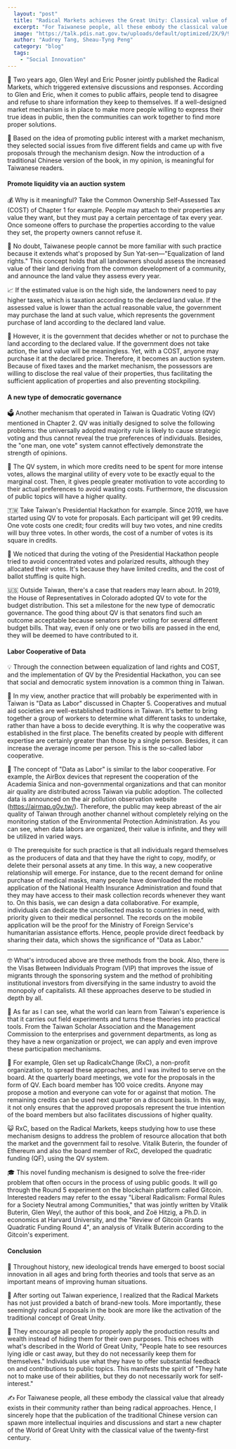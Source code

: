 ```yaml
---
  layout: "post"
  title: "Radical Markets achieves the Great Unity: Classical value of the twenty-first century"
  excerpt: "For Taiwanese people, all these embody the classical value that already exists in their community rather than being radical approaches."
  image: "https://talk.pdis.nat.gov.tw/uploads/default/optimized/2X/9/997ce7f4a6d8b61e62021dfad4ce3707a995f42b_2_1380x920.jpeg"
  author: "Audrey Tang, Sheau-Tyng Peng"
  category: "blog"
  tags: 
    - "Social Innovation"
---
```


🙋 Two years ago, Glen Weyl and Eric Posner jointly published the Radical Markets, which triggered extensive discussions and responses. According to Glen and Eric, when it comes to public affairs, people tend to disagree and refuse to share information they keep to themselves. If a well-designed market mechanism is in place to make more people willing to express their true ideas in public, then the communities can work together to find more proper solutions.

🖖 Based on the idea of promoting public interest with a market mechanism, they selected social issues from five different fields and came up with five proposals through the mechanism design. Now the introduction of a traditional Chinese version of the book, in my opinion, is meaningful for Taiwanese readers.

#### Promote liquidity via an auction system

💰 Why is it meaningful? Take the Common Ownership Self-Assessed Tax (COST) of Chapter 1 for example. People may attach to their properties any value they want, but they must pay a certain percentage of tax every year. Once someone offers to purchase the properties according to the value they set, the property owners cannot refuse it.

📝 No doubt, Taiwanese people cannot be more familiar with such practice because it extends what's proposed by Sun Yat-sen—"Equalization of land rights." This concept holds that all landowners should assess the increased value of their land deriving from the common development of a community, and announce the land value they assess every year.

📈 If the estimated value is on the high side, the landowners need to pay higher taxes, which is taxation according to the declared land value. If the assessed value is lower than the actual reasonable value, the government may purchase the land at such value, which represents the government purchase of land according to the declared land value.

🔨 However, it is the government that decides whether or not to purchase the land according to the declared value. If the government does not take action, the land value will be meaningless. Yet, with a COST, anyone may purchase it at the declared price. Therefore, it becomes an auction system. Because of fixed taxes and the market mechanism, the possessors are willing to disclose the real value of their properties, thus facilitating the sufficient application of properties and also preventing stockpiling.

#### A new type of democratic governance

🗳️ Another mechanism that operated in Taiwan is Quadratic Voting (QV) mentioned in Chapter 2. QV was initially designed to solve the following problems: the universally adopted majority rule is likely to cause strategic voting and thus cannot reveal the true preferences of individuals. Besides, the "one man, one vote" system cannot effectively demonstrate the strength of opinions.

🎨 The QV system, in which more credits need to be spent for more intense votes, allows the marginal utility of every vote to be exactly equal to the marginal cost. Then, it gives people greater motivation to vote according to their actual preferences to avoid wasting costs. Furthermore, the discussion of public topics will have a higher quality.

🇹🇼 Take Taiwan's Presidential Hackathon for example. Since 2019, we have started using QV to vote for proposals. Each participant will get 99 credits. One vote costs one credit; four credits will buy two votes, and nine credits will buy three votes. In other words, the cost of a number of votes is its square in credits.

🗽 We noticed that during the voting of the Presidential Hackathon people tried to avoid concentrated votes and polarized results, although they allocated their votes. It's because they have limited credits, and the cost of ballot stuffing is quite high.

🇺🇸 Outside Taiwan, there's a case that readers may learn about. In 2019, the House of Representatives in Colorado adopted QV to vote for the budget distribution. This set a milestone for the new type of democratic governance. The good thing about QV is that senators find such an outcome acceptable because senators prefer voting for several different budget bills. That way, even if only one or two bills are passed in the end, they will be deemed to have contributed to it.

#### Labor Cooperative of Data

💡 Through the connection between equalization of land rights and COST, and the implementation of QV by the Presidential Hackathon, you can see that social and democratic system innovation is a common thing in Taiwan.

🔢 In my view, another practice that will probably be experimented with in Taiwan is "Data as Labor" discussed in Chapter 5. Cooperatives and mutual aid societies are well-established traditions in Taiwan. It's better to bring together a group of workers to determine what different tasks to undertake, rather than have a boss to decide everything. It is why the cooperative was established in the first place. The benefits created by people with different expertise are certainly greater than those by a single person. Besides, it can increase the average income per person. This is the so-called labor cooperative.

🌹 The concept of "Data as Labor" is similar to the labor cooperative. For example, the AirBox devices that represent the cooperation of the Academia Sinica and non-governmental organizations and that can monitor air quality are distributed across Taiwan via public adoption. The collected data is announced on the air pollution observation website (https://airmap.g0v.tw/). Therefore, the public may keep abreast of the air quality of Taiwan through another channel without completely relying on the monitoring station of the Environmental Protection Administration. As you can see, when data labors are organized, their value is infinite, and they will be utilized in varied ways.

🌐 The prerequisite for such practice is that all individuals regard themselves as the producers of data and that they have the right to copy, modify, or delete their personal assets at any time. In this way, a new cooperative relationship will emerge. For instance, due to the recent demand for online purchase of medical masks, many people have downloaded the mobile application of the National Health Insurance Administration and found that they may have access to their mask collection records whenever they want to. On this basis, we can design a data collaborative. For example, individuals can dedicate the uncollected masks to countries in need, with priority given to their medical personnel. The records on the mobile application will be the proof for the Ministry of Foreign Service's humanitarian assistance efforts. Hence, people provide direct feedback by sharing their data, which shows the significance of "Data as Labor."

---

🤓 What's introduced above are three methods from the book. Also, there is the Visas Between Individuals Program (VIP) that improves the issue of migrants through the sponsoring system and the method of prohibiting institutional investors from diversifying in the same industry to avoid the monopoly of capitalists. All these approaches deserve to be studied in depth by all.

🌱 As far as I can see, what the world can learn from Taiwan's experience is that it carries out field experiments and turns these theories into practical tools. From the Taiwan Scholar Association and the Management Commission to the enterprises and government departments, as long as they have a new organization or project, we can apply and even improve these participation mechanisms.

💯 For example, Glen set up RadicalxChange (RxC), a non-profit organization, to spread these approaches, and I was invited to serve on the board. At the quarterly board meetings, we vote for the proposals in the form of QV. Each board member has 100 voice credits. Anyone may propose a motion and everyone can vote for or against that motion. The remaining credits can be used next quarter on a discount basis. In this way, it not only ensures that the approved proposals represent the true intention of the board members but also facilitates discussions of higher quality.

😺 RxC, based on the Radical Markets, keeps studying how to use these mechanism designs to address the problem of resource allocation that both the market and the government fail to resolve. Vitalik Buterin, the founder of Ethereum and also the board member of RxC, developed the quadratic funding (QF), using the QV system.

🎓 This novel funding mechanism is designed to solve the free-rider problem that often occurs in the process of using public goods. It will go through the Round 5 experiment on the blockchain platform called Gitcoin. Interested readers may refer to the essay "Liberal Radicalism: Formal Rules for a Society Neutral among Communities," that was jointly written by Vitalik Buterin, Glen Weyl, the author of this book, and Zoë Hitzig, a Ph.D. in economics at Harvard University, and the "Review of Gitcoin Grants Quadratic Funding Round 4", an analysis of Vitalik Buterin according to the Gitcoin's experiment.

#### Conclusion

🚸 Throughout history, new ideological trends have emerged to boost social innovation in all ages and bring forth theories and tools that serve as an important means of improving human situations.

🏡 After sorting out Taiwan experience, I realized that the Radical Markets has not just provided a batch of brand-new tools. More importantly, these seemingly radical proposals in the book are more like the activation of the traditional concept of Great Unity.

📜 They encourage all people to properly apply the production results and wealth instead of hiding them for their own purposes. This echoes with what's described in the World of Great Unity, "People hate to see resources lying idle or cast away, but they do not necessarily keep them for themselves." Individuals use what they have to offer substantial feedback on and contributions to public topics. This manifests the spirit of "They hate not to make use of their abilities, but they do not necessarily work for self-interest."

✍️ For Taiwanese people, all these embody the classical value that already exists in their community rather than being radical approaches. Hence, I sincerely hope that the publication of the traditional Chinese version can spawn more intellectual inquiries and discussions and start a new chapter of the World of Great Unity with the classical value of the twenty-first century.

